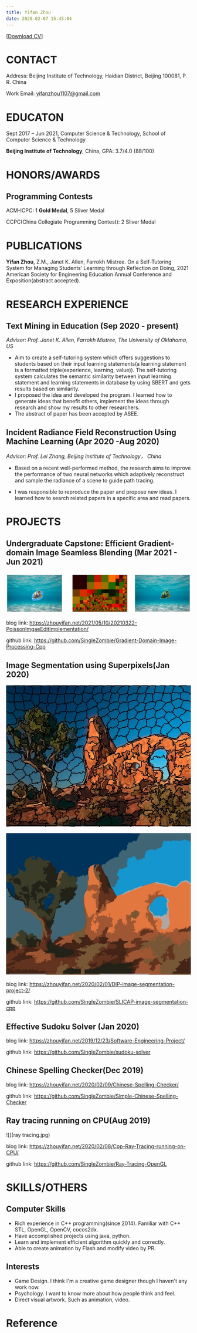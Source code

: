 ```yaml
---
title: Yifan Zhou
date: 2020-02-07 15:45:04
---
```


[\[Download CV\]](cv.pdf)

# CONTACT

Address: Beijing Institute of Technology, Haidian District, Beijing 100081, P. R. China

Work Email: yifanzhou1107@gmail.com

# EDUCATON

Sept 2017 – Jun 2021, Computer Science & Technology, School of Computer Science & Technology

**Beijing Institute of Technology**, China, GPA: 3.7/4.0 (88/100)

# HONORS/AWARDS

## Programming Contests

ACM-ICPC: 1 **Gold Medal**, 5 Sliver Medal

CCPC(China Collegiate Programming Contest): 2 Sliver Medal

# PUBLICATIONS

**Yifan Zhou**, Z.M., Janet K. Allen, Farrokh Mistree. On a Self-Tutoring System for Managing Students’ Learning through Reflection on Doing, 2021 American Society for Engineering Education Annual Conference and Exposition(abstract accepted).

# RESEARCH EXPERIENCE

## **Text Mining in Education**  (Sep 2020 - present)

*Advisor: Prof. Janet K. Allen, Farrokh Mistree, The University of Oklahoma, US*

* Aim to create a self-tutoring system which offers suggestions to students based on their input learning statements(a learning statement is a formatted triple(experience, learning, value)). The self-tutoring system calculates the semantic similarity between input learning statement and learning statements in database by using SBERT and gets results based on similarity.
* I proposed the idea and developed the program. I learned how to generate ideas that benefit others, implement the ideas through research and show my results to other researchers.
* The abstract of paper has been accepted by ASEE.

## Incident Radiance Field Reconstruction Using Machine Learning (Apr 2020 -Aug 2020)

*Advisor: Prof. Lei Zhang, Beijing Institute of Technology， China*

* Based on a recent well-performed method, the research aims to improve the performance of two neural networks which adaptively reconstruct and sample the radiance of a scene to guide path tracing.

* I was responsible to reproduce the paper and propose new ideas. I learned how to search related papers in a specific area and read papers.

# PROJECTS

## Undergraduate Capstone: Efficient Gradient-domain Image Seamless Blending (Mar 2021 - Jun 2021)

![](UndergraduateCapstone.jpg)

blog link: https://zhouyifan.net/2021/05/10/20210322-PoissonImgaeEditImplementation/

github link: https://github.com/SingleZombie/Gradient-Domain-Image-Processing-Cpp

## Image Segmentation using Superpixels(Jan 2020)

![](superpixels1.jpg)

![](superpixels2.jpg)

blog link: https://zhouyifan.net/2020/02/01/DIP-image-segmentation-project-2/

github link: https://github.com/SingleZombie/SLICAP-image-segmentation-cpp

## Effective Sudoku Solver (Jan 2020)

blog link: https://zhouyifan.net/2019/12/23/Software-Engineering-Project/

github link: https://github.com/SingleZombie/sudoku-solver

## Chinese Spelling Checker(Dec 2019)

blog link: https://zhouyifan.net/2020/02/09/Chinese-Spelling-Checker/

github link: https://github.com/SingleZombie/Simple-Chinese-Spelling-Checker

## Ray tracing running on CPU(Aug 2019)

![](ray tracing.jpg)

blog link: https://zhouyifan.net/2020/02/08/Cpp-Ray-Tracing-running-on-CPU/

github link: https://github.com/SingleZombie/Ray-Tracing-OpenGL

# SKILLS/OTHERS

## Computer Skills

* Rich experience in C++ programming(since 2014). Familiar with C++ STL, OpenGL, OpenCV, cocos2dx.
* Have accomplished projects using java, python.
* Learn and implement efficient algorithm quickly and correctly.
* Able to create animation by Flash and modify video by PR.

## Interests

* Game Design. I think I'm a creative game designer though I haven't any work now.
* Psychology. I want to know more about how people think and feel.
* Direct visual artwork. Such as animation, video.

# Reference


